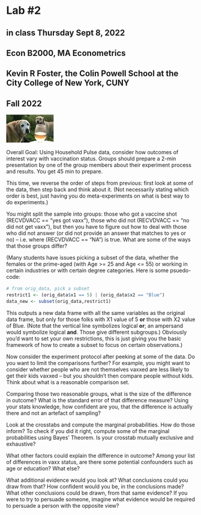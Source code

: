 Lab \#2
================

## in class Thursday Sept 8, 2022

## Econ B2000, MA Econometrics

## Kevin R Foster, the Colin Powell School at the City College of New York, CUNY

## Fall 2022

<img src="2labs_c.jpg" style="width:25.0%" />

Overall Goal: Using Household Pulse data, consider how outcomes of
interest vary with vaccination status. Groups should prepare a 2-min
presentation by one of the group members about their experiment process
and results. You get 45 min to prepare.

This time, we reverse the order of steps from previous: first look at
some of the data, then step back and think about it. (Not necessarily
stating which order is best, just having you do meta-experiments on what
is best way to do experiments.)

You might split the sample into groups: those who got a vaccine shot
(RECVDVACC == “yes got vaxx”), those who did not (RECVDVACC == “no did
not get vaxx”), but then you have to figure out how to deal with those
who did not answer (or did not provide an answer that matches to yes or
no) – i.e. where (RECVDVACC == “NA”) is true. What are some of the ways
that those groups differ?

(Many students have issues picking a subset of the data, whether the
females or the prime-aged (with Age \>= 25 and Age \<= 55) or working in
certain industries or with certain degree categories. Here is some
psuedo-code:

``` r
# from orig_data, pick a subset
restrict1 <- (orig_data$x1 == 5) | (orig_data$x2 == "Blue")
data_new <- subset(orig_data,restrict1)
```

This outputs a new data frame with all the same variables as the
original data frame, but only for those folks with X1 value of 5 **or**
those with X2 value of Blue. (Note that the vertical line symbolizes
logical **or**; an ampersand would symbolize logical **and**. Those give
different subgroups.) Obviously you’d want to set your own restrictions,
this is just giving you the basic framework of how to create a subset to
focus on certain observations.)

Now consider the experiment protocol after peeking at some of the data.
Do you want to limit the comparisons further? For example, you might
want to consider whether people who are not themselves vaxxed are less
likely to get their kids vaxxed – but you shouldn’t then compare people
without kids. Think about what is a reasonable comparison set.

Comparing those two reasonable groups, what is the size of the
difference in outcome? What is the standard error of that difference
measure? Using your stats knowledge, how confident are you, that the
difference is actually there and not an artefact of sampling?

Look at the crosstabs and compute the marginal probabilities. How do
those inform? To check if you did it right, compute some of the marginal
probabilities using Bayes’ Theorem. Is your crosstab mutually exclusive
and exhaustive?

What other factors could explain the difference in outcome? Among your
list of differences in vaxx status, are there some potential confounders
such as age or education? What else?

What additional evidence would you look at? What conclusions could you
draw from that? How confident would you be, in the conclusions made?
What other conclusions could be drawn, from that same evidence? If you
were to try to persuade someone, imagine what evidence would be required
to persuade a person with the opposite view?

